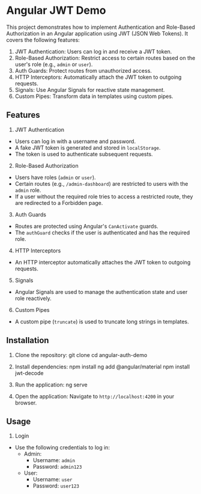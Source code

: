 # Angular JWT Demo

This project demonstrates how to implement Authentication and Role-Based Authorization in an Angular application using JWT (JSON Web Tokens). It covers the following features:

1. JWT Authentication: Users can log in and receive a JWT token.
2. Role-Based Authorization: Restrict access to certain routes based on the user's role (e.g., `admin` or `user`).
3. Auth Guards: Protect routes from unauthorized access.
4. HTTP Interceptors: Automatically attach the JWT token to outgoing requests.
5. Signals: Use Angular Signals for reactive state management.
6. Custom Pipes: Transform data in templates using custom pipes.



## Features

 1. JWT Authentication
- Users can log in with a username and password.
- A fake JWT token is generated and stored in `localStorage`.
- The token is used to authenticate subsequent requests.

 2. Role-Based Authorization
- Users have roles (`admin` or `user`).
- Certain routes (e.g., `/admin-dashboard`) are restricted to users with the `admin` role.
- If a user without the required role tries to access a restricted route, they are redirected to a Forbidden page.

 3. Auth Guards
- Routes are protected using Angular's `CanActivate` guards.
- The `authGuard` checks if the user is authenticated and has the required role.

 4. HTTP Interceptors
- An HTTP interceptor automatically attaches the JWT token to outgoing requests.

 5. Signals
- Angular Signals are used to manage the authentication state and user role reactively.

 6. Custom Pipes
- A custom pipe (`truncate`) is used to truncate long strings in templates.

 ## Installation

1. Clone the repository:
   git clone 
   cd angular-auth-demo
   

2. Install dependencies:
   npm install
   ng add @angular/material 
   npm install jwt-decode  
   

3. Run the application:
   ng serve
   

4. Open the application:
   Navigate to `http://localhost:4200` in your browser.



## Usage

 1. Login
- Use the following credentials to log in:
  - Admin:
    - Username: `admin`
    - Password: `admin123`
  - User:
    - Username: `user`
    - Password: `user123`
